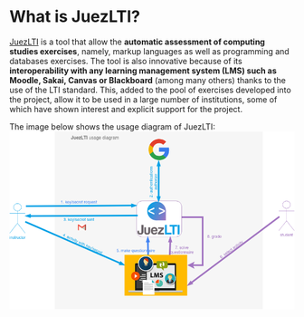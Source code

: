 # What is JuezLTI?
[JuezLTI](https://juezlti.eu) is a tool that allow the **automatic assessment of computing studies exercises**, namely, markup languages as well as programming and databases exercises. The tool is also innovative because of its **interoperability with any learning management system (LMS) such as Moodle, Sakai, Canvas or Blackboard** (among many others) thanks to the use of the LTI standard. This, added to the pool of exercises developed into the project, allow it to be used in a large number of institutions, some of which have shown interest and explicit support for the project.

The image below shows the usage diagram of JuezLTI:
![JuezLTI: Usage Diagram](../docs/img/juezLTI_UsageDiagram.png)